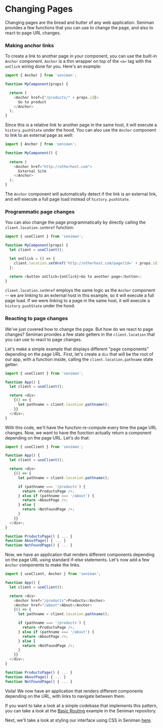 # Changing Pages

Changing pages are the bread and butter of any web application. Seniman provides a few functions that you can use to change the page, and also to react to page URL changes.


### Making anchor links

To create a link to another page in your component, you can use the built-in `Anchor` component. `Anchor` is a thin wrapper on top of the `<a>` tag with the `onClick` wiring done for you. Here's an example:

```js
import { Anchor } from 'seniman';

function MyComponent(props) {

  return (
    <Anchor href={"/products/" + props.id}>
      Go to product
    </Anchor>
  );
}
```

Since this is a relative link to another page in the same host, it will execute a `history.pushState` under the hood. You can also use the `Anchor` component to link to an external page as well:

```js
import { Anchor } from 'seniman';

function MyComponent() {
  
  return (
    <Anchor href="http://otherhost.com">
      External Site
    </Anchor>
  );
}
```

The `Anchor` component will automatically detect if the link is an external link, and will execute a full page load instead of `history.pushState`.

### Programmatic page changes

You can also change the page programmatically by directly calling the `client.location.setHref` function:

```js
import { useClient } from 'seniman';

function MyComponent(props) {
  let client = useClient();

  let onClick = () => {
    client.location.setHref('http://otherhost.com/page?id=' + props.id);
  };

  return <button onClick={onClick}>Go to another page</button>;
}
```

`client.location.setHref` employs the same logic as the `Anchor` component -- we are linking to an external host in this example, so it will execute a full page load. If we were linking to a page in the same host, it will execute a `history.pushState` under the hood.


### Reacting to page changes

We've just covered how to change the page. But how do we react to page changes? Seniman provides a few state getters in the `client.location` that you can use to react to page changes. 

Let's make a simple example that displays different "page components" depending on the page URL. First, let's create a `div` that will be the root of our app, with a function inside, calling the `client.location.pathname` state getter:

```js
import { useClient } from 'seniman';

function App() {
  let client = useClient();

  return <div>
    {() => {
      let pathname = client.location.pathname();      
    }}
  </div>;
}
```

With this code, we'll have the function re-compute every time the page URL changes. Now, we want to have the function actually return a component depending on the page URL. Let's do that:

```js
import { useClient } from 'seniman';

function App() {
  let client = useClient();

  return <div>
    {() => {
      let pathname = client.location.pathname();

      if (pathname === '/products') {
        return <ProductsPage />;
      } else if (pathname === '/about') {
        return <AboutPage />;
      } else {
        return <NotFoundPage />;
      }
    }}
  </div>;
}

function ProductsPage() { ... }
function AboutPage() { ... }
function NotFoundPage() { ... }
```

Now, we have an application that renders different components depending on the page URL using standard if-else statements. Let's now add a few `Anchor` components to make the links.

```js
import { useClient, Anchor } from 'seniman';

function App() {
  let client = useClient();

  return <div>
    <Anchor href="/products">Products</Anchor>
    <Anchor href="/about">About</Anchor>
    {() => {
      let pathname = client.location.pathname();

      if (pathname === '/products') {
        return <ProductsPage />;
      } else if (pathname === '/about') {
        return <AboutPage />;
      } else {
        return <NotFoundPage />;
      }
    }}
  </div>;
}

function ProductsPage() { ... }
function AboutPage() { ... }
function NotFoundPage() { ... }
```

Voila! We now have an application that renders different components depending on the URL, with links to navigate between them.

If you want to take a look at a simple codebase that implements this pattern, you can take a look at the [Basic Routing](https://github.com/senimanjs/seniman/tree/main/examples/routing-basic) example in the Seniman repository.

Next, we'll take a look at styling our interface using CSS in Seniman [here](/docs/styling).